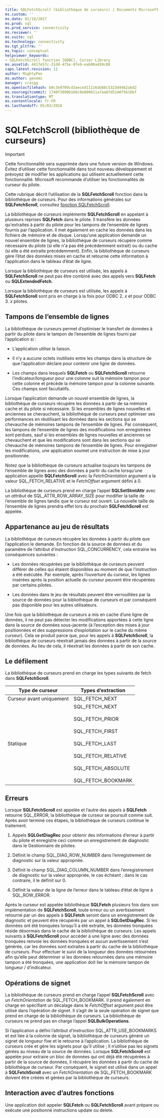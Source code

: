 ```yaml
---
title: SQLFetchScroll (bibliothèque de curseurs) | Documents Microsoft
ms.custom: ''
ms.date: 01/19/2017
ms.prod: sql
ms.prod_service: connectivity
ms.reviewer: ''
ms.suite: sql
ms.technology: connectivity
ms.tgt_pltfrm: ''
ms.topic: conceptual
helpviewer_keywords:
- SQLFetchScroll function [ODBC], Cursor Library
ms.assetid: 4417e57c-31dd-475e-8fe9-eab00a459c80
caps.latest.revision: 11
author: MightyPen
ms.author: genemi
manager: craigg
ms.openlocfilehash: b0c3e9709cd3aeced11116ab88c5323d4462abd2
ms.sourcegitcommit: 1740f3090b168c0e809611a7aa6fd514075616bf
ms.translationtype: MT
ms.contentlocale: fr-FR
ms.lasthandoff: 05/03/2018
---
```

# <a name="sqlfetchscroll-cursor-library"></a>SQLFetchScroll (bibliothèque de curseurs)
> [!IMPORTANT]  
>  Cette fonctionnalité sera supprimée dans une future version de Windows. Évitez d’utiliser cette fonctionnalité dans tout nouveau développement et prévoyez de modifier les applications qui utilisent actuellement cette fonctionnalité. Microsoft recommande d’utiliser les fonctionnalités de curseur du pilote.  
  
 Cette rubrique décrit l’utilisation de la **SQLFetchScroll** fonction dans la bibliothèque de curseurs. Pour des informations générales sur **SQLFetchScroll**, consultez [fonction SQLFetchScroll](../../../odbc/reference/syntax/sqlfetchscroll-function.md).  
  
 La bibliothèque de curseurs implémente **SQLFetchScroll** en appelant à plusieurs reprises **SQLFetch** dans le pilote. Il transfère les données qu'extraites à partir du pilote pour les tampons de l’ensemble de lignes fournis par l’application. Il met également en cache les données dans les fichiers de mémoire et de disque. Lorsqu’une application demande un nouvel ensemble de lignes, la bibliothèque de curseurs récupère comme nécessaire du pilote (si elle n'a pas été précédemment extrait) ou du cache (si elle a été extraite précédemment). Enfin, la bibliothèque de curseurs gère l’état des données mises en cache et retourne cette information à l’application dans le tableau d’état de ligne.  
  
 Lorsque la bibliothèque de curseurs est utilisée, les appels à **SQLFetchScroll** ne peut pas être combiné avec des appels vers **SQLFetch** ou **SQLExtendedFetch**.  
  
 Lorsque la bibliothèque de curseurs est utilisée, les appels à **SQLFetchScroll** sont pris en charge à la fois pour ODBC 2. *x* et pour ODBC 3. *x* pilotes.  
  
## <a name="rowset-buffers"></a>Tampons de l’ensemble de lignes  
 La bibliothèque de curseurs permet d’optimiser le transfert de données à partir du pilote dans le tampon de l’ensemble de lignes fourni par l’application si :  
  
-   L’application utilise la liaison.  
  
-   Il n’y a aucune octets inutilisés entre les champs dans la structure de que l’application déclare pour contenir une ligne de données.  
  
-   Les champs dans lesquels **SQLFetch** ou **SQLFetchScroll** retourne l’indicateur/longueur pour une colonne suit la mémoire tampon pour cette colonne et précède la mémoire tampon pour la colonne suivante. Ces champs sont facultatifs.  
  
 Lorsque l’application demande un nouvel ensemble de lignes, la bibliothèque de curseurs récupère les données à partir de sa mémoire cache et du pilote si nécessaire. Si les ensembles de lignes nouvelles et anciennes se chevauchent, la bibliothèque de curseurs peut optimiser ses performances en réutilisant les données dans les sections qui se chevauche de mémoires tampons de l’ensemble de lignes. Par conséquent, les tampons de l’ensemble de lignes des modifications non enregistrées sont perdues, sauf si les ensembles de lignes nouvelles et anciennes se chevauchent et que les modifications sont dans les sections qui se chevauche de mémoires tampons de l’ensemble de lignes. Pour enregistrer les modifications, une application soumet une instruction de mise à jour positionnée.  
  
 Notez que la bibliothèque de curseurs actualise toujours les tampons de l’ensemble de lignes avec des données à partir du cache lorsqu’une application appelle **SQLFetchScroll** avec la *FetchOrientation* argument a la valeur SQL_FETCH_RELATIVE et le *FetchOffset* argument défini à 0.  
  
 La bibliothèque de curseurs prend en charge l’appel **SQLSetStmtAttr** avec un *attribut* de SQL_ATTR_ROW_ARRAY_SIZE pour modifier la taille de l’ensemble de lignes tandis que le curseur est ouvert. La nouvelle taille de l’ensemble de lignes prendra effet lors du prochain **SQLFetchScroll** est appelée.  
  
## <a name="result-set-membership"></a>Appartenance au jeu de résultats  
 La bibliothèque de curseurs récupère les données à partir du pilote que l’application le demande. En fonction de la source de données et du paramètre de l’attribut d’instruction SQL_CONCURRENCY, cela entraîne les conséquences suivantes :  
  
-   Les données récupérées par la bibliothèque de curseurs peuvent différer de celles qui étaient disponibles au moment de que l’instruction a été exécutée. Par exemple, après l’ouverture du curseur, les lignes insérées après la position actuelle du curseur peuvent être récupérées par certains pilotes.  
  
-   Les données dans le jeu de résultats peuvent être verrouillées par la source de données pour la bibliothèque de curseurs et par conséquent pas disponible pour les autres utilisateurs.  
  
 Une fois que la bibliothèque de curseurs a mis en cache d’une ligne de données, il ne peut pas détecter les modifications apportées à cette ligne dans la source de données sous-jacente (à l’exception des mises à jour positionnées et des suppressions d’exploitation sur le cache du même curseur). Cela se produit parce que, pour les appels à **SQLFetchScroll**, la bibliothèque de curseurs réextrait jamais des données à partir de la source de données. Au lieu de cela, il réextrait les données à partir de son cache.  
  
## <a name="scrolling"></a>Le défilement  
 La bibliothèque de curseurs prend en charge les types suivants de fetch dans **SQLFetchScroll**.  
  
|Type de curseur|Types d’extraction|  
|-----------------|-----------------|  
|Curseur avant uniquement|SQL_FETCH_NEXT|  
|Statique|SQL_FETCH_NEXT<br /><br /> SQL_FETCH_PRIOR<br /><br /> SQL_FETCH_FIRST<br /><br /> SQL_FETCH_LAST<br /><br /> SQL_FETCH_RELATIVE<br /><br /> SQL_FETCH_ABSOLUTE<br /><br /> SQL_FETCH_BOOKMARK|  
  
## <a name="errors"></a>Erreurs  
 Lorsque **SQLFetchScroll** est appelée et l’autre des appels à **SQLFetch** retourne SQL_ERROR, la bibliothèque de curseur se poursuit comme suit. Après avoir terminé ces étapes, la bibliothèque de curseurs continue le traitement.  
  
1.  Appels **SQLGetDiagRec** pour obtenir des informations d’erreur à partir du pilote et enregistre ceci comme un enregistrement de diagnostic dans le Gestionnaire de pilotes.  
  
2.  Définit le champ SQL_DIAG_ROW_NUMBER dans l’enregistrement de diagnostic sur la valeur appropriée.  
  
3.  Définit le champ SQL_DIAG_COLUMN_NUMBER dans l’enregistrement de diagnostic sur la valeur appropriée, le cas échéant ; dans le cas contraire, il le définit sur 0.  
  
4.  Définit la valeur de la ligne de l’erreur dans le tableau d’état de ligne à SQL_ROW_ERROR.  
  
 Après le curseur est appelée bibliothèque **SQLFetch** plusieurs fois dans son implémentation de **SQLFetchScroll**, toute erreur ou un avertissement retourné par un des appels à **SQLFetch** seront dans un enregistrement de diagnostic et peuvent être récupérés par un appel à **SQLGetDiagRec**. Si les données ont été tronquées lorsqu’il a été extraite, les données tronquées réside désormais dans le cache de la bibliothèque de curseurs. Les appels suivants à **SQLFetchScroll** pour accéder à une ligne avec des données tronquées renvoie les données tronquées et aucun avertissement n’est générée, car les données sont extraites à partir du cache de la bibliothèque de curseurs. Pour effectuer le suivi de la longueur des données retournées afin qu’elle peut déterminer si les données retournées dans une mémoire tampon a été tronquées, une application doit lier la mémoire tampon de longueur / d’indicateur.  
  
## <a name="bookmark-operations"></a>Opérations de signet  
 La bibliothèque de curseurs prend en charge l’appel **SQLFetchScroll** avec un *FetchOrientation* de SQL_FETCH_BOOKMARK. Il prend également en charge en spécifiant un décalage dans le *FetchOffset* argument peut être utilisé dans l’opération de signet. Il s’agit de la seule opération de signet que prend en charge de la bibliothèque de curseurs. La bibliothèque de curseurs ne prend pas en charge l’appel **SQLBulkOperations**.  
  
 Si l’application a défini l’attribut d’instruction SQL_ATTR_USE_BOOKMARKS et est liée à la colonne de signet, la bibliothèque de curseurs génère un signet de longueur fixe et le retourne à l’application. La bibliothèque de curseurs crée et gère les signets pour qu’il utilise ; Il n’utilise pas les signets gérées au niveau de la source de données. Lorsque **SQLFetchScroll** est appelée pour extraire un bloc de données qui ont déjà été récupérées à partir de la source de données, il récupère les données à partir du cache de bibliothèque de curseur. Par conséquent, le signet est utilisé dans un appel à **SQLFetchScroll** avec un *FetchOrientation* de SQL_FETCH_BOOKMARK doivent être créées et gérées par la bibliothèque de curseurs.  
  
## <a name="interaction-with-other-functions"></a>Interaction avec d’autres fonctions  
 Une application doit appeler **SQLFetch** ou **SQLFetchScroll** avant prépare ou exécute une positionné instructions update ou delete.
